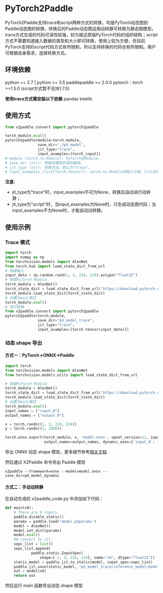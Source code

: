 # PyTorch2Paddle

PyTorch2Paddle支持trace和script两种方式的转换，均是PyTorch动态图到Paddle动态图的转换，转换后的Paddle动态图运用动转静可转换为静态图模型。trace方式生成的代码可读性较强，较为接近原版PyTorch代码的组织结构；script方式不需要知道输入数据的类型和大小即可转换，使用上较为方便，但目前PyTorch支持的script代码方式有所限制，所以支持转换的代码也有所限制。用户可根据自身需求，选择转换方式。

## 环境依赖

python == 2.7 | python >= 3.5
paddlepaddle >= 2.0.0
pytorch：torch >=1.5.0 (script方式暂不支持1.7.0)

**使用trace方式需安装以下依赖**
pandas
treelib

## 使用方式

```python
from x2paddle.convert import pytorch2paddle

torch_module.eval()
pytorch2paddle(module=torch_module,
               save_dir="./pd_model",
               jit_type="trace",
               input_examples=[torch_input])
# module (torch.nn.Module): PyTorch的Module。
# save_dir (str): 转换后模型的保存路径。
# jit_type (str): 转换方式。默认为"trace"。
# input_examples (list[torch.tensor]): torch.nn.Module的输入示例，list的长度必须与输入的长度一致。默认为None。
```

**注意:**
- jit_type为"trace"时，input_examples不可为None，转换后自动进行动转静；
- jit_type为"script"时，当input_examples为None时，只生成动态图代码；当input_examples不为None时，才能自动动转静。

## 使用示例

### Trace 模式

```python
import torch
import numpy as np
from torchvision.models import AlexNet
from torch.hub import load_state_dict_from_url
# 构建输入
input_data = np.random.rand(1, 3, 224, 224).astype("float32")
# 获取PyTorch Module
torch_module = AlexNet()
torch_state_dict = load_state_dict_from_url('https://download.pytorch.org/models/alexnet-owt-4df8aa71.pth')
torch_module.load_state_dict(torch_state_dict)
# 设置为eval模式
torch_module.eval()
# 进行转换
from x2paddle.convert import pytorch2paddle
pytorch2paddle(torch_module,
               save_dir="pd_model_trace",
               jit_type="trace",
               input_examples=[torch.tensor(input_data)])
```

### 动态 shape 导出

#### 方式一：PyTorch->ONNX->Paddle

```python
import torch
from torchvision.models import AlexNet
from torchvision.models.utils import load_state_dict_from_url

# 获取PyTorch Module
torch_module = AlexNet()
torch_state_dict = load_state_dict_from_url('https://download.pytorch.org/models/alexnet-owt-4df8aa71.pth')
torch_module.load_state_dict(torch_state_dict)
# 设置为eval模式
torch_module.eval()
input_names = ["input_0"]
output_names = ["output_0"]

x = torch.randn((1, 3, 224, 224))
y = torch.randn((1, 1000))

torch.onnx.export(torch_module, x, 'model.onnx', opset_version=11, input_names=input_names,
                  output_names=output_names, dynamic_axes={'input_0': [0], 'output_0': [0]})
```

导出 ONNX 动态 shape 模型，更多细节参考[相关文档](https://pytorch.org/docs/stable/onnx.html?highlight=onnx%20export#torch.onnx.export)

然后通过 X2Paddle 命令导出 Paddle 模型

```shell
x2paddle --framework=onnx --model=model.onnx --save_dir=pd_model_dynamic
```

#### 方式二：手动动转静

在自动生成的 x2paddle_code.py 中添加如下代码：

```python
def main(x0):
    # There are 0 inputs.
    paddle.disable_static()
    params = paddle.load('model.pdparams')
    model = AlexNet()
    model.set_dict(params)
    model.eval()
    ## convert to jit
    sepc_list = list()
    sepc_list.append(
            paddle.static.InputSpec(
                shape=[-1, 3, 224, 224], name="x0", dtype="float32"))
    static_model = paddle.jit.to_static(model, input_spec=sepc_list)
    paddle.jit.save(static_model, "pd_model_trace/inference_model/model")
    out = model(x0)
    return out
```

然后运行 main 函数导出动态 shape 模型
